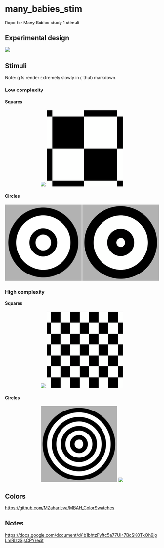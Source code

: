 
# many\_babies\_stim

Repo for Many Babies study 1 stimuli

## Experimental design

![](./img/exp_design.png)

## Stimuli

Note: gifs render extremely slowly in github markdown.

### Low complexity

#### Squares

<div align="center">

<img src='./stim/square_low_complexity_static_c8.png' width='250px'/>
<img src='./stim/square_low_complexity_movement_c8.gif' width='250px'/>

</div>

#### Circles

<div align="center">

<img src='./stim/circle_low_complexity_static_c8.png' width='250px'/>
<img src='./stim/circle_low_complexity_movement_c8.gif' width='250px'/>

</div>

### High complexity

#### Squares

<div align="center">

<img src='./stim/square_high_complexity_static_c8.png' width='250px'/>
<img src='./stim/square_high_complexity_movement_c8.gif' width='250px'/>

</div>

#### Circles

<div align="center">

<img src='./stim/circle_high_complexity_static_c8.png' width='250px'/>
<img src='./stim/circle_high_complexity_movement_c8.gif' width='250px'/>

</div>

## Colors

<https://github.com/MZaharieva/MBAH_ColorSwatches>

## Notes

<https://docs.google.com/document/d/1b1bhtzFyftc5a77UI47BcSK0TkOh9joLmRIzzSjsCPY/edit>
